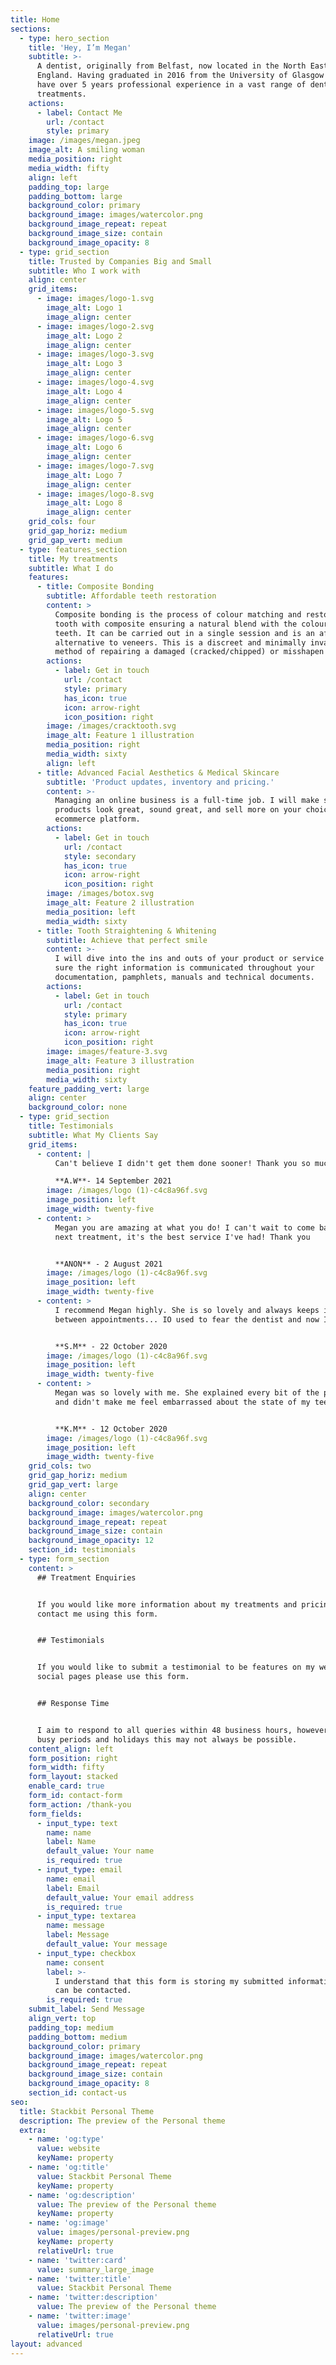```yaml
---
title: Home
sections:
  - type: hero_section
    title: 'Hey, I’m Megan'
    subtitle: >-
      A dentist, originally from Belfast, now located in the North East of
      England. Having graduated in 2016 from the University of Glasgow I now
      have over 5 years professional experience in a vast range of dental
      treatments.
    actions:
      - label: Contact Me
        url: /contact
        style: primary
    image: /images/megan.jpeg
    image_alt: A smiling woman
    media_position: right
    media_width: fifty
    align: left
    padding_top: large
    padding_bottom: large
    background_color: primary
    background_image: images/watercolor.png
    background_image_repeat: repeat
    background_image_size: contain
    background_image_opacity: 8
  - type: grid_section
    title: Trusted by Companies Big and Small
    subtitle: Who I work with
    align: center
    grid_items:
      - image: images/logo-1.svg
        image_alt: Logo 1
        image_align: center
      - image: images/logo-2.svg
        image_alt: Logo 2
        image_align: center
      - image: images/logo-3.svg
        image_alt: Logo 3
        image_align: center
      - image: images/logo-4.svg
        image_alt: Logo 4
        image_align: center
      - image: images/logo-5.svg
        image_alt: Logo 5
        image_align: center
      - image: images/logo-6.svg
        image_alt: Logo 6
        image_align: center
      - image: images/logo-7.svg
        image_alt: Logo 7
        image_align: center
      - image: images/logo-8.svg
        image_alt: Logo 8
        image_align: center
    grid_cols: four
    grid_gap_horiz: medium
    grid_gap_vert: medium
  - type: features_section
    title: My treatments
    subtitle: What I do
    features:
      - title: Composite Bonding
        subtitle: Affordable teeth restoration
        content: >
          Composite bonding is the process of colour matching and restoring a
          tooth with composite ensuring a natural blend with the colour of your
          teeth. It can be carried out in a single session and is an affordable
          alternative to veneers. This is a discreet and minimally invasive
          method of repairing a damaged (cracked/chipped) or misshapen tooth.
        actions:
          - label: Get in touch
            url: /contact
            style: primary
            has_icon: true
            icon: arrow-right
            icon_position: right
        image: /images/cracktooth.svg
        image_alt: Feature 1 illustration
        media_position: right
        media_width: sixty
        align: left
      - title: Advanced Facial Aesthetics & Medical Skincare
        subtitle: 'Product updates, inventory and pricing.'
        content: >-
          Managing an online business is a full-time job. I will make sure your
          products look great, sound great, and sell more on your choice of
          ecommerce platform.
        actions:
          - label: Get in touch
            url: /contact
            style: secondary
            has_icon: true
            icon: arrow-right
            icon_position: right
        image: /images/botox.svg
        image_alt: Feature 2 illustration
        media_position: left
        media_width: sixty
      - title: Tooth Straightening & Whitening
        subtitle: Achieve that perfect smile
        content: >-
          I will dive into the ins and outs of your product or service and make
          sure the right information is communicated throughout your
          documentation, pamphlets, manuals and technical documents.
        actions:
          - label: Get in touch
            url: /contact
            style: primary
            has_icon: true
            icon: arrow-right
            icon_position: right
        image: images/feature-3.svg
        image_alt: Feature 3 illustration
        media_position: right
        media_width: sixty
    feature_padding_vert: large
    align: center
    background_color: none
  - type: grid_section
    title: Testimonials
    subtitle: What My Clients Say
    grid_items:
      - content: |
          Can't believe I didn't get them done sooner! Thank you so much!

          **A.W**- 14 September 2021
        image: /images/logo (1)-c4c8a96f.svg
        image_position: left
        image_width: twenty-five
      - content: >
          Megan you are amazing at what you do! I can't wait to come back for my
          next treatment, it's the best service I've had! Thank you


          **ANON** - 2 August 2021
        image: /images/logo (1)-c4c8a96f.svg
        image_position: left
        image_width: twenty-five
      - content: >
          I recommend Megan highly. She is so lovely and always keeps in touch
          between appointments... IO used to fear the dentist and now I love it!


          **S.M** - 22 October 2020
        image: /images/logo (1)-c4c8a96f.svg
        image_position: left
        image_width: twenty-five
      - content: >
          Megan was so lovely with me. She explained every bit of the process
          and didn't make me feel embarrassed about the state of my teeth.


          **K.M** - 12 October 2020
        image: /images/logo (1)-c4c8a96f.svg
        image_position: left
        image_width: twenty-five
    grid_cols: two
    grid_gap_horiz: medium
    grid_gap_vert: large
    align: center
    background_color: secondary
    background_image: images/watercolor.png
    background_image_repeat: repeat
    background_image_size: contain
    background_image_opacity: 12
    section_id: testimonials
  - type: form_section
    content: >
      ## Treatment Enquiries


      If you would like more information about my treatments and pricing, please
      contact me using this form.


      ## Testimonials


      If you would like to submit a testimonial to be features on my website /
      social pages please use this form.


      ## Response Time


      I aim to respond to all queries within 48 business hours, however during
      busy periods and holidays this may not always be possible.
    content_align: left
    form_position: right
    form_width: fifty
    form_layout: stacked
    enable_card: true
    form_id: contact-form
    form_action: /thank-you
    form_fields:
      - input_type: text
        name: name
        label: Name
        default_value: Your name
        is_required: true
      - input_type: email
        name: email
        label: Email
        default_value: Your email address
        is_required: true
      - input_type: textarea
        name: message
        label: Message
        default_value: Your message
      - input_type: checkbox
        name: consent
        label: >-
          I understand that this form is storing my submitted information so I
          can be contacted.
        is_required: true
    submit_label: Send Message
    align_vert: top
    padding_top: medium
    padding_bottom: medium
    background_color: primary
    background_image: images/watercolor.png
    background_image_repeat: repeat
    background_image_size: contain
    background_image_opacity: 8
    section_id: contact-us
seo:
  title: Stackbit Personal Theme
  description: The preview of the Personal theme
  extra:
    - name: 'og:type'
      value: website
      keyName: property
    - name: 'og:title'
      value: Stackbit Personal Theme
      keyName: property
    - name: 'og:description'
      value: The preview of the Personal theme
      keyName: property
    - name: 'og:image'
      value: images/personal-preview.png
      keyName: property
      relativeUrl: true
    - name: 'twitter:card'
      value: summary_large_image
    - name: 'twitter:title'
      value: Stackbit Personal Theme
    - name: 'twitter:description'
      value: The preview of the Personal theme
    - name: 'twitter:image'
      value: images/personal-preview.png
      relativeUrl: true
layout: advanced
---
```

